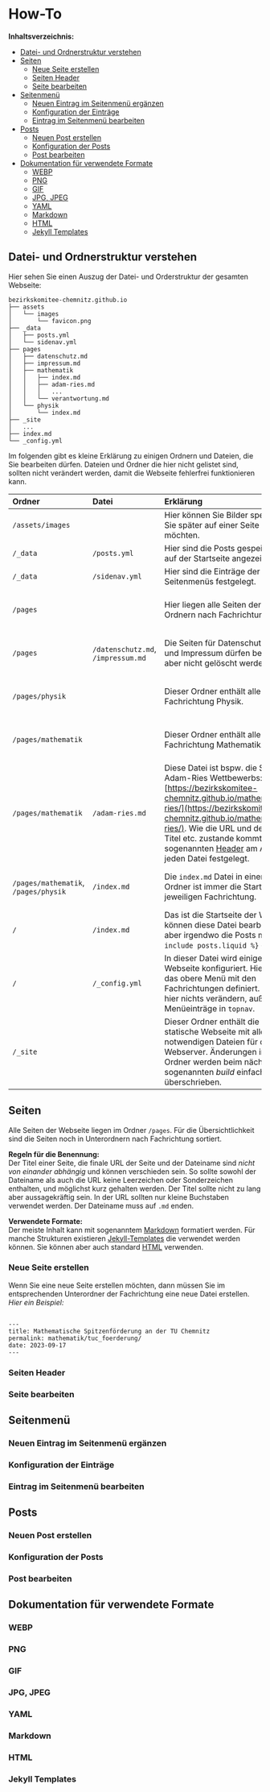 # How-To <!-- omit in toc -->

**Inhaltsverzeichnis:**

- [Datei- und Ordnerstruktur verstehen](#datei--und-ordnerstruktur-verstehen)
- [Seiten](#seiten)
  - [Neue Seite erstellen](#neue-seite-erstellen)
  - [Seiten Header](#seiten-header)
  - [Seite bearbeiten](#seite-bearbeiten)
- [Seitenmenü](#seitenmenü)
  - [Neuen Eintrag im Seitenmenü ergänzen](#neuen-eintrag-im-seitenmenü-ergänzen)
  - [Konfiguration der Einträge](#konfiguration-der-einträge)
  - [Eintrag im Seitenmenü bearbeiten](#eintrag-im-seitenmenü-bearbeiten)
- [Posts](#posts)
  - [Neuen Post erstellen](#neuen-post-erstellen)
  - [Konfiguration der Posts](#konfiguration-der-posts)
  - [Post bearbeiten](#post-bearbeiten)
- [Dokumentation für verwendete Formate](#dokumentation-für-verwendete-formate)
  - [WEBP](#webp)
  - [PNG](#png)
  - [GIF](#gif)
  - [JPG, JPEG](#jpg-jpeg)
  - [YAML](#yaml)
  - [Markdown](#markdown)
  - [HTML](#html)
  - [Jekyll Templates](#jekyll-templates)


## Datei- und Ordnerstruktur verstehen

Hier sehen Sie einen Auszug der Datei- und Orderstruktur der gesamten Webseite: 

```
bezirkskomitee-chemnitz.github.io
├── assets
│   └── images
│       └── favicon.png
├── _data
│   ├── posts.yml
│   └── sidenav.yml
├── pages
│   ├── datenschutz.md
│   ├── impressum.md
│   ├── mathematik
│   │   ├── index.md
│   │   ├── adam-ries.md
│   │   │   ...
│   │   └── verantwortung.md
│   └── physik
│       └── index.md
├── _site
│   ...
├── index.md
└── _config.yml
```

Im folgenden gibt es kleine Erklärung zu einigen Ordnern und Dateien, die Sie bearbeiten  dürfen. Dateien und Ordner die hier nicht gelistet sind, sollten nicht verändert werden, damit die Webseite fehlerfrei funktionieren kann.

| Ordner | Datei | Erklärung | Formate |
|:---|:---|:---|:---|
| `/assets/images` | | Hier können Sie Bilder speichern, die Sie später auf einer Seite verwenden möchten. | [WEBP](#webp), [PNG](#png), [GIF](#gif), [JPG](#jpg-jpeg), [JPEG](#jpg-jpeg) |
| `/_data` | `/posts.yml` | Hier sind die Posts gespeichert, die auf der Startseite angezeigt werden. | [YAML](#yaml) |
| `/_data` | `/sidenav.yml` | Hier sind die Einträge der Seitenmenüs festgelegt. | [YAML](#yaml) |
| `/pages` | | Hier liegen alle Seiten der Webseite in Ordnern nach Fachrichtung sortiert. | [Markdown](#markdown), [HTML](#html), [Jekyll-Templates](#jekyll-templates) |
| `/pages` | `/datenschutz.md`, `/impressum.md` | Die Seiten für Datenschutzerklärung und Impressum dürfen bearbeitet, aber nicht gelöscht werden. | [Markdown](#markdown), [HTML](#html), [Jekyll-Templates](#jekyll-templates) |
| `/pages/physik` | | Dieser Ordner enthält alle Seiten der Fachrichtung Physik. | [Markdown](#markdown), [HTML](#html), [Jekyll-Templates](#jekyll-templates) |
| `/pages/mathematik` | | Dieser Ordner enthält alle Seiten der Fachrichtung Mathematik. | [Markdown](#markdown), [HTML](#html), [Jekyll-Templates](#jekyll-templates) |
| `/pages/mathematik` | `/adam-ries.md` | Diese Datei ist bspw. die Seite des Adam-Ries Wettbewerbs: [https://bezirkskomitee-chemnitz.github.io/mathematik/adam-ries/](https://bezirkskomitee-chemnitz.github.io/mathematik/adam-ries/). Wie die URL und der angezeigte Titel etc. zustande kommt, wird im sogenannten [Header](#seiten-header) am Anfang einer jeden Datei festgelegt. | [Markdown](#markdown), [HTML](#html), [Jekyll-Templates](#jekyll-templates) |
| `/pages/mathematik`, `/pages/physik` | `/index.md` | Die `index.md` Datei in einem beliebigen Ordner ist immer die Startseite der jeweiligen Fachrichtung. | [Markdown](#markdown), [HTML](#html), [Jekyll-Templates](#jekyll-templates) |
| `/` | `/index.md` | Das ist die Startseite der Webseite. Sie können diese Datei bearbeiten, sollten aber irgendwo die Posts mit `{% include posts.liquid %}` einbinden. | [Markdown](#markdown), [HTML](#html), [Jekyll-Templates](#jekyll-templates) |
| `/` | `/_config.yml` | In dieser Datei wird einiges der Webseite konfiguriert. Hier ist auch das obere Menü mit den Fachrichtungen definiert. Sie sollten hier nichts verändern, außer evtl. die Menüeinträge in `topnav`. | [YAML](#yaml), [Jekyll-Templates](#jekyll-templates) |
| `/_site` | | Dieser Ordner enthält die generierte statische Webseite mit allen notwendigen Dateien für den Webserver. Änderungen in diesem Ordner werden beim nächsten sogenannten *build* einfach überschrieben. | |


## Seiten

Alle Seiten der Webseite liegen im Ordner `/pages`. Für die Übersichtlichkeit sind die Seiten noch in Unterordnern nach Fachrichtung sortiert.

**Regeln für die Benennung:**<br>
Der Titel einer Seite, die finale URL der Seite und der Dateiname sind *nicht von einander abhängig* und können verschieden sein. So sollte sowohl der Dateiname als auch die URL keine Leerzeichen oder Sonderzeichen enthalten, und möglichst kurz gehalten werden. Der Titel sollte nicht zu lang aber aussagekräftig sein. In der URL sollten nur kleine Buchstaben verwendet werden. Der Dateiname muss auf `.md` enden.

**Verwendete Formate:**<br>
Der meiste Inhalt kann mit sogenanntem [Markdown](#markdown) formatiert werden. Für manche Strukturen existieren [Jekyll-Templates](#jekyll-templates) die verwendet werden können. Sie können aber auch standard [HTML](#html) verwenden.

### Neue Seite erstellen

Wenn Sie eine neue Seite erstellen möchten, dann müssen Sie im entsprechenden Unterordner der Fachrichtung eine neue Datei erstellen. *Hier ein Beispiel:*

```
```

```
---
title: Mathematische Spitzenförderung an der TU Chemnitz
permalink: mathematik/tuc_foerderung/
date: 2023-09-17
---
```

### Seiten Header

### Seite bearbeiten


## Seitenmenü

### Neuen Eintrag im Seitenmenü ergänzen

### Konfiguration der Einträge

### Eintrag im Seitenmenü bearbeiten


## Posts

### Neuen Post erstellen

### Konfiguration der Posts

### Post bearbeiten


## Dokumentation für verwendete Formate

### WEBP

### PNG

### GIF

### JPG, JPEG

### YAML

### Markdown

### HTML

### Jekyll Templates
